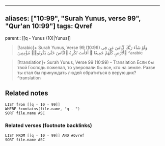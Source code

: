 
---
aliases: ["10:99", "Surah Yunus, verse 99", "Qur'an 10:99"]
tags: Qvref
---

parent:: [[q - Yunus (10)|Yunus]]

> [!arabic]+ Surah Yunus, Verse 99 (10:99)
> <span class="quran-arabic">وَلَوْ شَآءَ رَبُّكَ لَـَٔامَنَ مَن فِى ٱلْأَرْضِ كُلُّهُمْ جَمِيعًا ۚ أَفَأَنتَ تُكْرِهُ ٱلنَّاسَ حَتَّىٰ يَكُونُوا۟ مُؤْمِنِينَ</span>
^arabic

> [!translation]+ Surah Yunus, Verse 99 (10:99) - Translation
> Если бы твой Господь пожелал, то уверовали бы все, кто на земле. Разве ты стал бы принуждать людей обратиться в верующих?
^translation



## Related notes
```dataview
LIST from [[q - 10 - 99]]
WHERE !contains(file.name, "q - ")
SORT file.name ASC
```

### Related verses (footnote backlinks)
```dataview
LIST FROM [[q - 10 - 99]] AND #Qvref
SORT file.name ASC
```

